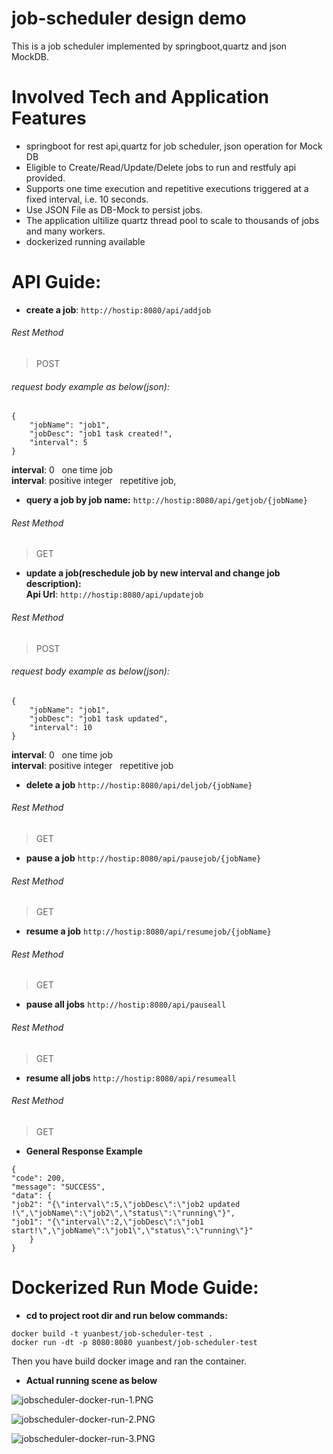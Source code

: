 # job-scheduler design  demo
This is a job scheduler implemented by springboot,quartz and json MockDB.
# Involved Tech and Application Features
* springboot for rest api,quartz for job scheduler, json operation for Mock DB
* Eligible to Create/Read/Update/Delete jobs to run and restfuly api provided.
* Supports one time execution and repetitive executions triggered at a fixed interval,
  i.e. 10 seconds.
* Use JSON File as DB-Mock to persist jobs.
* The application ultilize quartz thread pool to scale to thousands of jobs and many workers.
* dockerized running available 

# API Guide:
- **create a job**: 
`http://hostip:8080/api/addjob`
###### Rest Method
> POST   <br />   
###### request body example as below(json): 
``` 
{
    "jobName": "job1",
    "jobDesc": "job1 task created!",
    "interval": 5
}
```
  **interval**: 0  &nbsp; one time job  
  **interval**: positive integer  &nbsp;  repetitive job,
 
- **query a job by job name:**
`http://hostip:8080/api/getjob/{jobName}`
###### Rest Method
> GET   <br />  
 
- **update a job(reschedule job by new interval and change job description):**  
   **Api Url**: `http://hostip:8080/api/updatejob`
###### Rest Method
> POST   <br />   
###### request body example as below(json): 
``` 
{
    "jobName": "job1",
    "jobDesc": "job1 task updated",
    "interval": 10
}
```
  **interval**: 0  &nbsp; one time job  
  **interval**: positive integer  &nbsp;  repetitive job  
  
- **delete a job**
`http://hostip:8080/api/deljob/{jobName}`
###### Rest Method
> GET   <br />  
- **pause a job**
`http://hostip:8080/api/pausejob/{jobName}`
###### Rest Method
> GET   <br />  

- **resume a job**
`http://hostip:8080/api/resumejob/{jobName}`
###### Rest Method
> GET   <br />  
- **pause all jobs**
`http://hostip:8080/api/pauseall`
###### Rest Method
> GET   <br />  
- **resume all jobs**
`http://hostip:8080/api/resumeall`
###### Rest Method
> GET   <br />  
- **General Response Example**
```
{
"code": 200,
"message": "SUCCESS",
"data": {
"job2": "{\"interval\":5,\"jobDesc\":\"job2 updated !\",\"jobName\":\"job2\",\"status\":\"running\"}",
"job1": "{\"interval\":2,\"jobDesc\":\"job1 start!\",\"jobName\":\"job1\",\"status\":\"running\"}"
    }
}
```

# Dockerized Run Mode Guide:
- **cd to project root dir and run below commands:**
```
docker build -t yuanbest/job-scheduler-test .
docker run -dt -p 8080:8080 yuanbest/job-scheduler-test
```
Then you have build docker image and ran the container.

- **Actual running scene as below**

![jobscheduler-docker-run-1.PNG](https://s2.loli.net/2022/06/21/ijbA91LGd52gHVs.png)

![jobscheduler-docker-run-2.PNG](https://s2.loli.net/2022/06/21/9rp74C2eWSZUynv.png)

![jobscheduler-docker-run-3.PNG](https://s2.loli.net/2022/06/21/a4gSIFlEfcUtjrZ.png)